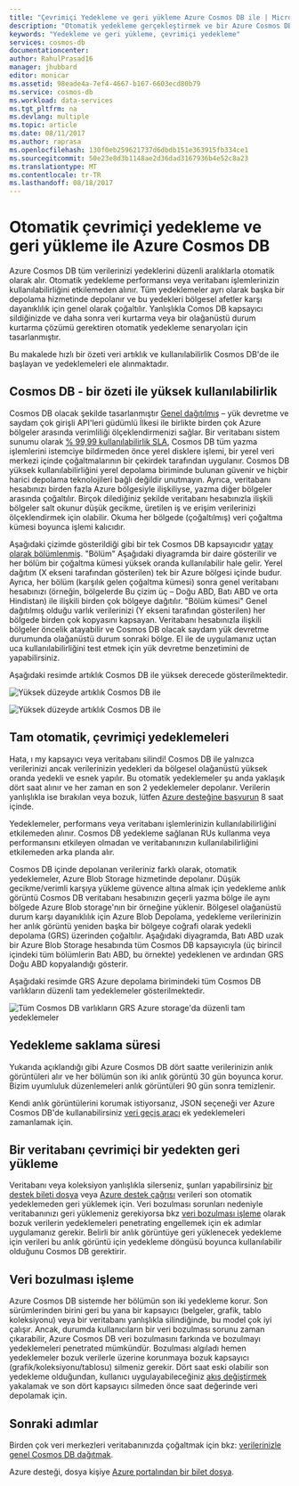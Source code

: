 ```yaml
---
title: "Çevrimiçi Yedekleme ve geri yükleme Azure Cosmos DB ile | Microsoft Docs"
description: "Otomatik yedekleme gerçekleştirmek ve bir Azure Cosmos DB veritabanını geri yükleme hakkında bilgi edinin."
keywords: "Yedekleme ve geri yükleme, çevrimiçi yedekleme"
services: cosmos-db
documentationcenter: 
author: RahulPrasad16
manager: jhubbard
editor: monicar
ms.assetid: 98eade4a-7ef4-4667-b167-6603ecd80b79
ms.service: cosmos-db
ms.workload: data-services
ms.tgt_pltfrm: na
ms.devlang: multiple
ms.topic: article
ms.date: 08/11/2017
ms.author: raprasa
ms.openlocfilehash: 130f0eb259621737d6dbdb151e363915fb334ce1
ms.sourcegitcommit: 50e23e8d3b1148ae2d36dad3167936b4e52c8a23
ms.translationtype: MT
ms.contentlocale: tr-TR
ms.lasthandoff: 08/18/2017
---
```

# <a name="automatic-online-backup-and-restore-with-azure-cosmos-db"></a>Otomatik çevrimiçi yedekleme ve geri yükleme ile Azure Cosmos DB
Azure Cosmos DB tüm verilerinizi yedeklerini düzenli aralıklarla otomatik olarak alır. Otomatik yedekleme performansı veya veritabanı işlemlerinizin kullanılabilirliğini etkilemeden alınır. Tüm yedeklemeler ayrı olarak başka bir depolama hizmetinde depolanır ve bu yedekleri bölgesel afetler karşı dayanıklılık için genel olarak çoğaltılır. Yanlışlıkla Comos DB kapsayıcı sildiğinizde ve daha sonra veri kurtarma veya bir olağanüstü durum kurtarma çözümü gerektiren otomatik yedekleme senaryoları için tasarlanmıştır.  

Bu makalede hızlı bir özeti veri artıklık ve kullanılabilirlik Cosmos DB'de ile başlayan ve yedeklemeleri ele alınmaktadır. 

## <a name="high-availability-with-cosmos-db---a-recap"></a>Cosmos DB - bir özeti ile yüksek kullanılabilirlik
Cosmos DB olacak şekilde tasarlanmıştır [Genel dağıtılmış](distribute-data-globally.md) – yük devretme ve saydam çok girişli API'leri güdümlü İlkesi ile birlikte birden çok Azure bölgeler arasında verimliliği ölçeklendirmenizi sağlar. Bir veritabanı sistem sunumu olarak [% 99,99 kullanılabilirlik SLA](https://azure.microsoft.com/support/legal/sla/cosmos-db), Cosmos DB tüm yazma işlemlerini istemciye bildirmeden önce yerel disklere işlemi, bir yerel veri merkezi içinde çoğaltmalarının bir çekirdek tarafından uygulanır. Cosmos DB yüksek kullanılabilirliğini yerel depolama biriminde bulunan güvenir ve hiçbir harici depolama teknolojileri bağlı değildir unutmayın. Ayrıca, veritabanı hesabınızı birden fazla Azure bölgesiyle ilişkiliyse, yazma diğer bölgeler arasında çoğaltılır. Birçok dilediğiniz şekilde veritabanı hesabınızla ilişkili bölgeler salt okunur düşük gecikme, üretilen iş ve erişim verilerinizi ölçeklendirmek için olabilir. Okuma her bölgede (çoğaltılmış) veri çoğaltma kümesi boyunca işlemi kalıcıdır.  

Aşağıdaki çizimde gösterildiği gibi bir tek Cosmos DB kapsayıcıdır [yatay olarak bölümlenmiş](partition-data.md). "Bölüm" Aşağıdaki diyagramda bir daire gösterilir ve her bölüm bir çoğaltma kümesi yüksek oranda kullanılabilir hale gelir. Yerel dağıtım (X ekseni tarafından gösterilen) tek bir Azure bölgesi içinde budur. Ayrıca, her bölüm (karşılık gelen çoğaltma kümesi) sonra genel veritabanı hesabınızı (örneğin, bölgelerde Bu çizim üç – Doğu ABD, Batı ABD ve orta Hindistan) ile ilişkili birden çok bölgeye dağıtılır. "Bölüm kümesi" Genel dağıtılmış olduğu varlık verilerinizi (Y ekseni tarafından gösterilen) her bölgede birden çok kopyasını kapsayan. Veritabanı hesabınızla ilişkili bölgeler öncelik atayabilir ve Cosmos DB olacak saydam yük devretme durumunda olağanüstü durum sonraki bölge. El ile de uygulamanız uçtan uca kullanılabilirliğini test etmek için yük devretme benzetimini de yapabilirsiniz.  

Aşağıdaki resimde artıklık Cosmos DB ile yüksek derecede gösterilmektedir.

![Yüksek düzeyde artıklık Cosmos DB ile](./media/online-backup-and-restore/redundancy.png)

![Yüksek düzeyde artıklık Cosmos DB ile](./media/online-backup-and-restore/global-distribution.png)

## <a name="full-automatic-online-backups"></a>Tam otomatik, çevrimiçi yedeklemeleri
Hata, ı my kapsayıcı veya veritabanı silindi! Cosmos DB ile yalnızca verilerinizi ancak verilerinizin yedekleri da bölgesel olağanüstü yüksek oranda yedekli ve esnek yapılır. Bu otomatik yedeklemeler şu anda yaklaşık dört saat alınır ve her zaman en son 2 yedeklemeler depolanır. Verilerin yanlışlıkla ise bırakılan veya bozuk, lütfen [Azure desteğine başvurun](https://azure.microsoft.com/support/options/) 8 saat içinde. 

Yedeklemeler, performans veya veritabanı işlemlerinizin kullanılabilirliğini etkilemeden alınır. Cosmos DB yedekleme sağlanan RUs kullanma veya performansını etkileyen olmadan ve veritabanınızın kullanılabilirliğini etkilemeden arka planda alır. 

Cosmos DB içinde depolanan verileriniz farklı olarak, otomatik yedeklemeler, Azure Blob Storage hizmetinde depolanır. Düşük gecikme/verimli karşıya yükleme güvence altına almak için yedekleme anlık görüntü Cosmos DB veritabanı hesabınızın geçerli yazma bölge ile aynı bölgede Azure Blob storage'nın bir örneğine yüklenir. Bölgesel olağanüstü durum karşı dayanıklılık için Azure Blob Depolama, yedekleme verilerinizin her anlık görüntü yeniden başka bir bölgeye coğrafi olarak yedekli depolama (GRS) üzerinden çoğaltılır. Aşağıdaki diyagramda, Batı ABD uzak bir Azure Blob Storage hesabında tüm Cosmos DB kapsayıcıyla (üç birincil içindeki tüm bölümlerin Batı ABD, bu örnekte) yedeklenen ve ardından GRS Doğu ABD kopyalandığı gösterir. 

Aşağıdaki resimde GRS Azure depolama birimindeki tüm Cosmos DB varlıkların düzenli tam yedeklemeler gösterilmektedir.

![Tüm Cosmos DB varlıkların GRS Azure storage'da düzenli tam yedeklemeler](./media/online-backup-and-restore/automatic-backup.png)

## <a name="backup-retention-period"></a>Yedekleme saklama süresi
Yukarıda açıklandığı gibi Azure Cosmos DB dört saatte verilerinizin anlık görüntüleri alır ve her bölümün son iki anlık görüntü 30 gün boyunca korur. Bizim uyumluluk düzenlemeleri anlık görüntüleri 90 gün sonra temizlenir.

Kendi anlık görüntülerini korumak istiyorsanız, JSON seçeneği ver Azure Cosmos DB'de kullanabilirsiniz [veri geçiş aracı](import-data.md#export-to-json-file) ek yedeklemeleri zamanlamak için. 

## <a name="restoring-a-database-from-an-online-backup"></a>Bir veritabanı çevrimiçi bir yedekten geri yükleme
Veritabanı veya koleksiyon yanlışlıkla silerseniz, şunları yapabilirsiniz [bir destek bileti dosya](https://portal.azure.com/?#blade/Microsoft_Azure_Support/HelpAndSupportBlade) veya [Azure destek çağrısı](https://azure.microsoft.com/support/options/) verileri son otomatik yedeklemeden geri yüklemek için. Veri bozulması sorunları nedeniyle veritabanınızı geri yüklemeniz gerekiyorsa bkz [veri bozulması işleme](#handling-data-corruption) olarak bozuk verilerin yedeklemeleri penetrating engellemek için ek adımlar uygulamanız gerekir. Belirli bir anlık görüntüye geri yüklenecek yedekleme için verileri bu anlık görüntü için yedekleme döngüsü boyunca kullanılabilir olduğunu Cosmos DB gerektirir.

## <a name="handling-data-corruption"></a>Veri bozulması işleme
Azure Cosmos DB sistemde her bölümün son iki yedekleme korur. Son sürümlerinden birini geri bu yana bir kapsayıcı (belgeler, grafik, tablo koleksiyonu) veya bir veritabanı yanlışlıkla silindiğinde, bu model çok iyi çalışır. Ancak, durumda kullanıcıların bir veri bozulması sorunu zaman çıkarabilir, Azure Cosmos DB veri bozulmasını farkında ve bozulmayı yedeklemeleri penetrated mümkündür. Bozulması algıladı hemen yedeklemeler bozuk verilerle üzerine korunmaya bozuk kapsayıcı (grafik/koleksiyonu/tablosu) silmeniz gerekir. Dört saat eski olabilir son yedekleme olduğundan, kullanıcı uygulayabileceğiniz [akış değiştirmek](change-feed.md) yakalamak ve son dört kapsayıcı silmeden önce saat değerinde veri depolamak için.

## <a name="next-steps"></a>Sonraki adımlar

Birden çok veri merkezleri veritabanınızda çoğaltmak için bkz: [verilerinizle genel Cosmos DB dağıtmak](distribute-data-globally.md). 

Azure desteği, dosya kişiye [Azure portalından bir bilet dosya](https://portal.azure.com/?#blade/Microsoft_Azure_Support/HelpAndSupportBlade).

